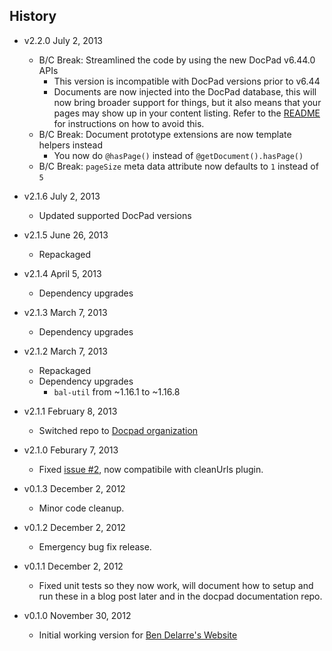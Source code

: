## History

- v2.2.0 July 2, 2013
	- B/C Break: Streamlined the code by using the new DocPad v6.44.0 APIs
		- This version is incompatible with DocPad versions prior to v6.44
		- Documents are now injected into the DocPad database, this will now bring broader support for things, but it also means that your pages may show up in your content listing. Refer to the [README](https://github.com/docpad/docpad-plugin-paged) for instructions on how to avoid this.
	- B/C Break: Document prototype extensions are now template helpers instead
		- You now do `@hasPage()` instead of `@getDocument().hasPage()`
	- B/C Break: `pageSize` meta data attribute now defaults to `1` instead of `5`

- v2.1.6 July 2, 2013
	- Updated supported DocPad versions

- v2.1.5 June 26, 2013
	- Repackaged

- v2.1.4 April 5, 2013
	- Dependency upgrades

- v2.1.3 March 7, 2013
	- Dependency upgrades

- v2.1.2 March 7, 2013
	- Repackaged
	- Dependency upgrades
		-  `bal-util` from ~1.16.1 to ~1.16.8

- v2.1.1 February 8, 2013
	- Switched repo to [Docpad organization](https://github.com/docpad/docpad-plugin-paged)

- v2.1.0 Feburary 7, 2013
	- Fixed [issue #2](https://github.com/docpad/docpad-plugin-paged/issues/1), now compatibile with cleanUrls plugin.

- v0.1.3 December 2, 2012
	- Minor code cleanup.
	
- v0.1.2 December 2, 2012
	- Emergency bug fix release.

- v0.1.1 December 2, 2012
	- Fixed unit tests so they now work, will document how to setup and run these in a blog post later and in the docpad documentation repo.

- v0.1.0 November 30, 2012
	- Initial working version for [Ben Delarre's Website](https://github.com/benjamind/delarre.net.docpad)